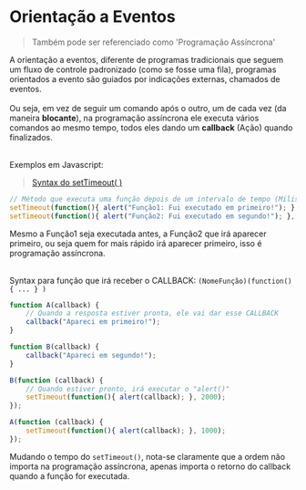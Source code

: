 # Orientação a Eventos

> Também pode ser referenciado como 'Programação Assíncrona'

A orientação a eventos, diferente de programas tradicionais que seguem um fluxo de controle padronizado (como se fosse uma fila),  programas orientados a evento são guiados por indicações externas, chamados de eventos.<br><br> Ou seja, em vez de seguir um comando após o outro, um de cada vez (da maneira **blocante**), na programação assíncrona ele executa vários comandos ao mesmo tempo, todos eles dando um **callback** (Ação) quando finalizados.<br><br>

Exemplos em Javascript:

> [Syntax do setTimeout( )](https://www.w3schools.com/jsref/met_win_settimeout.asp)

```javascript
// Método que executa uma função depois de um intervalo de tempo (Milisegundo)
setTimeout(function(){ alert("Função1: Fui executado em primeiro!"); }, 4000); 
setTimeout(function(){ alert("Função2: Fui executado em segundo!"); }, 1000); 
```

Mesmo a Função1 seja executada antes, a Função2 que irá aparecer primeiro, ou seja quem for mais rápido irá aparecer primeiro, isso é programação assíncrona.<br><br>

Syntax para função que irá receber o CALLBACK: `(NomeFunção)(function() { ... } )`

```javascript
function A(callback) {
    // Quando a resposta estiver pronta, ele vai dar esse CALLBACK
    callback("Apareci em primeiro!");
}

function B(callback) {
    callback("Apareci em segundo!");
}

B(function (callback) {
    // Quando estiver pronto, irá executar o "alert()"
    setTimeout(function(){ alert(callback); }, 2000);
});

A(function (callback) {
    setTimeout(function(){ alert(callback); }, 1000);
});
```

Mudando o tempo do `setTimeout()`, nota-se claramente que a ordem não importa na programação assíncrona, apenas importa o retorno do callback quando a função for executada. <br><br>